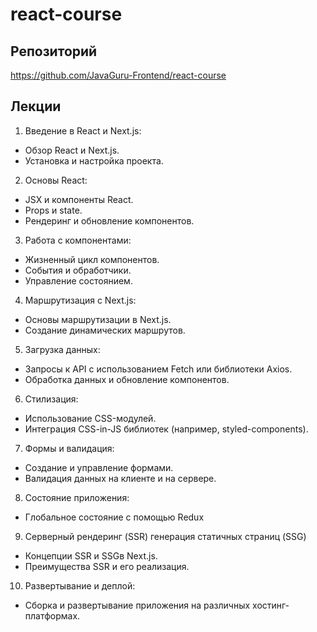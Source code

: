 # react-course 

## Репозиторий
https://github.com/JavaGuru-Frontend/react-course  

## Лекции

1. Введение в React и Next.js:
- Обзор React и Next.js.
- Установка и настройка проекта.

2. Основы React:
- JSX и компоненты React.
- Props и state.
- Рендеринг и обновление компонентов.

3. Работа с компонентами:
- Жизненный цикл компонентов.
- События и обработчики.
- Управление состоянием.

4. Маршрутизация с Next.js:
- Основы маршрутизации в Next.js.
- Создание динамических маршрутов.

5. Загрузка данных:
- Запросы к API с использованием Fetch или библиотеки Axios.
- Обработка данных и обновление компонентов.

6. Стилизация:
- Использование CSS-модулей.
- Интеграция CSS-in-JS библиотек (например, styled-components).

7. Формы и валидация:
- Создание и управление формами.
- Валидация данных на клиенте и на сервере.

8. Состояние приложения:
- Глобальное состояние с помощью Redux

9. Серверный рендеринг (SSR) генерация статичных страниц (SSG)
- Концепции SSR и SSGв Next.js.
- Преимущества SSR и его реализация.

10. Развертывание и деплой:
- Сборка и развертывание приложения на различных хостинг-платформах.